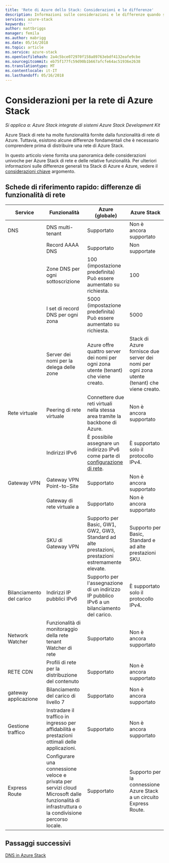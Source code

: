 ```yaml
---
title: 'Rete di Azure dello Stack: Considerazioni e le differenze'
description: Informazioni sulle considerazioni e le differenze quando si lavora con la rete nello Stack di Azure.
services: azure-stack
keywords: ''
author: mattbriggs
manager: femila
ms.author: mabrigg
ms.date: 05/14/2018
ms.topic: article
ms.service: azure-stack
ms.openlocfilehash: 2a4c5bce072970f158a89763ebdf4132eafe9cbe
ms.sourcegitcommit: eb75f177fc59d90b1b667afcfe64ac51936e2638
ms.translationtype: MT
ms.contentlocale: it-IT
ms.lasthandoff: 05/16/2018
---
```

# <a name="considerations-for-azure-stack-networking"></a>Considerazioni per la rete di Azure Stack

*Si applica a: Azure Stack integrate di sistemi Azure Stack Development Kit*

Azure Stack di rete ha molte funzionalità fornite dalla funzionalità di rete di Azure. Tuttavia, esistono alcune differenze fondamentali che è necessario comprendere prima di distribuire una rete di Azure Stack.

In questo articolo viene fornita una panoramica delle considerazioni univoche per Azure Stack di rete e delle relative funzionalità. Per ulteriori informazioni sulle differenze generali tra Stack di Azure e Azure, vedere il [considerazioni chiave](azure-stack-considerations.md) argomento.

## <a name="cheat-sheet-networking-differences"></a>Schede di riferimento rapido: differenze di funzionalità di rete

|Service | Funzionalità | Azure (globale) | Azure Stack |
| --- | --- | --- | --- |
| DNS | DNS multi-tenant | Supportato| Non è ancora supportato|
| |Record AAAA DNS|Supportato|Non supportate|
| |Zone DNS per ogni sottoscrizione|100 (impostazione predefinita)<br>Può essere aumentato su richiesta.|100|
| |I set di record DNS per ogni zona|5000 (impostazione predefinita)<br>Può essere aumentato su richiesta.|5000|
||Server dei nomi per la delega delle zone|Azure offre quattro server dei nomi per ogni zona utente (tenant) che viene creato.|Stack di Azure fornisce due server dei nomi per ogni zona utente (tenant) che viene creato.|
| Rete virtuale|Peering di rete virtuale|Connettere due reti virtuali nella stessa area tramite la backbone di Azure.|Non è ancora supportato|
| |Indirizzi IPv6|È possibile assegnare un indirizzo IPv6 come parte di [configurazione di rete](https://docs.microsoft.com/azure/virtual-network/virtual-network-network-interface-addresses#ip-address-versions).|È supportato solo il protocollo IPv4.|
|Gateway VPN|Gateway VPN Point-to-Site|Supportato|Non è ancora supportato|
| |Gateway di rete virtuale a|Supportato|Non è ancora supportato|
| |SKU di Gateway VPN|Supporto per Basic, GW1, GW2, GW3, Standard ad alte prestazioni, prestazioni estremamente elevate. |Supporto per Basic, Standard e ad alte prestazioni SKU.|
|Bilanciamento del carico|Indirizzi IP pubblici IPv6|Supporto per l'assegnazione di un indirizzo IP pubblico IPv6 a un bilanciamento del carico.|È supportato solo il protocollo IPv4.|
|Network Watcher|Funzionalità di monitoraggio della rete tenant Watcher di rete|Supportato|Non è ancora supportato|
|RETE CDN|Profili di rete per la distribuzione del contenuto|Supportato|Non è ancora supportato|
|gateway applicazione|Bilanciamento del carico di livello 7|Supportato|Non è ancora supportato|
|Gestione traffico|Instradare il traffico in ingresso per affidabilità e prestazioni ottimali delle applicazioni.|Supportato|Non è ancora supportato|
|Express Route|Configurare una connessione veloce e privata per servizi cloud Microsoft dalle funzionalità di infrastruttura o la condivisione percorso locale.|Supportato|Supporto per la connessione Azure Stack a un circuito Express Route.|

## <a name="next-steps"></a>Passaggi successivi

[DNS in Azure Stack](azure-stack-dns.md)
